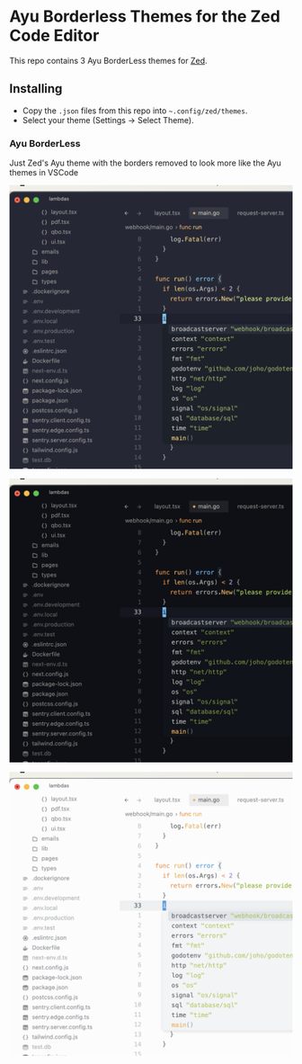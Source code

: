 # Ayu Borderless Themes for the Zed Code Editor

This repo contains 3 Ayu BorderLess themes for [Zed](https://zed.dev).

## Installing

- Copy the `.json` files from this repo into `~.config/zed/themes`.
- Select your theme (Settings -> Select Theme).

### Ayu BorderLess

Just Zed's Ayu theme with the borders removed to look more like the Ayu themes in VSCode

![](img/mirage.png)

![](img/dark.png)

![](img/light.png)
